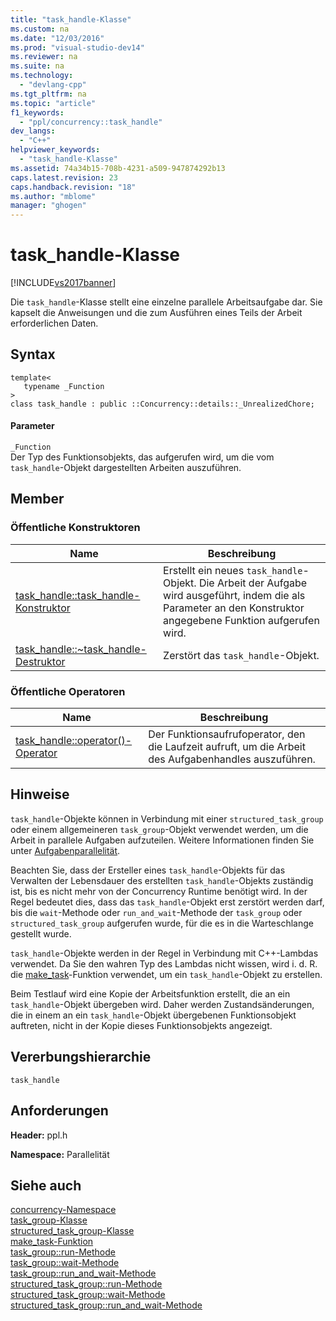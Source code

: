 ```yaml
---
title: "task_handle-Klasse"
ms.custom: na
ms.date: "12/03/2016"
ms.prod: "visual-studio-dev14"
ms.reviewer: na
ms.suite: na
ms.technology: 
  - "devlang-cpp"
ms.tgt_pltfrm: na
ms.topic: "article"
f1_keywords: 
  - "ppl/concurrency::task_handle"
dev_langs: 
  - "C++"
helpviewer_keywords: 
  - "task_handle-Klasse"
ms.assetid: 74a34b15-708b-4231-a509-947874292b13
caps.latest.revision: 23
caps.handback.revision: "18"
ms.author: "mblome"
manager: "ghogen"
---
```

# task_handle-Klasse
[!INCLUDE[vs2017banner](../../../assembler/inline/includes/vs2017banner.md)]

Die `task_handle`\-Klasse stellt eine einzelne parallele Arbeitsaufgabe dar.  Sie kapselt die Anweisungen und die zum Ausführen eines Teils der Arbeit erforderlichen Daten.  
  
## Syntax  
  
```  
template<  
   typename _Function  
>  
class task_handle : public ::Concurrency::details::_UnrealizedChore;  
```  
  
#### Parameter  
 `_Function`  
 Der Typ des Funktionsobjekts, das aufgerufen wird, um die vom `task_handle`\-Objekt dargestellten Arbeiten auszuführen.  
  
## Member  
  
### Öffentliche Konstruktoren  
  
|Name|**Beschreibung**|  
|----------|----------------------|  
|[task\_handle::task\_handle\-Konstruktor](../Topic/task_handle::task_handle%20Constructor.md)|Erstellt ein neues `task_handle`\-Objekt.  Die Arbeit der Aufgabe wird ausgeführt, indem die als Parameter an den Konstruktor angegebene Funktion aufgerufen wird.|  
|[task\_handle::~task\_handle\-Destruktor](../Topic/task_handle::~task_handle%20Destructor.md)|Zerstört das `task_handle`\-Objekt.|  
  
### Öffentliche Operatoren  
  
|Name|**Beschreibung**|  
|----------|----------------------|  
|[task\_handle::operator\(\)\-Operator](../Topic/task_handle::operator\(\)%20Operator.md)|Der Funktionsaufrufoperator, den die Laufzeit aufruft, um die Arbeit des Aufgabenhandles auszuführen.|  
  
## Hinweise  
 `task_handle`\-Objekte können in Verbindung mit einer `structured_task_group` oder einem allgemeineren `task_group`\-Objekt verwendet werden, um die Arbeit in parallele Aufgaben aufzuteilen.  Weitere Informationen finden Sie unter [Aufgabenparallelität](../../../parallel/concrt/task-parallelism-concurrency-runtime.md).  
  
 Beachten Sie, dass der Ersteller eines `task_handle`\-Objekts für das Verwalten der Lebensdauer des erstellten `task_handle`\-Objekts zuständig ist, bis es nicht mehr von der Concurrency Runtime benötigt wird.  In der Regel bedeutet dies, dass das `task_handle`\-Objekt erst zerstört werden darf, bis die `wait`\-Methode oder `run_and_wait`\-Methode der `task_group` oder `structured_task_group` aufgerufen wurde, für die es in die Warteschlange gestellt wurde.  
  
 `task_handle`\-Objekte werden in der Regel in Verbindung mit C\+\+\-Lambdas verwendet.  Da Sie den wahren Typ des Lambdas nicht wissen, wird i. d. R. die [make\_task](../Topic/make_task%20Function.md)\-Funktion verwendet, um ein `task_handle`\-Objekt zu erstellen.  
  
 Beim Testlauf wird eine Kopie der Arbeitsfunktion erstellt, die an ein `task_handle`\-Objekt übergeben wird.  Daher werden Zustandsänderungen, die in einem an ein `task_handle`\-Objekt übergebenen Funktionsobjekt auftreten, nicht in der Kopie dieses Funktionsobjekts angezeigt.  
  
## Vererbungshierarchie  
 `task_handle`  
  
## Anforderungen  
 **Header:** ppl.h  
  
 **Namespace:** Parallelität  
  
## Siehe auch  
 [concurrency\-Namespace](../../../parallel/concrt/reference/concurrency-namespace.md)   
 [task\_group\-Klasse](../Topic/task_group%20Class.md)   
 [structured\_task\_group\-Klasse](../../../parallel/concrt/reference/structured-task-group-class.md)   
 [make\_task\-Funktion](../Topic/make_task%20Function.md)   
 [task\_group::run\-Methode](../Topic/task_group::run%20Method.md)   
 [task\_group::wait\-Methode](../Topic/task_group::wait%20Method.md)   
 [task\_group::run\_and\_wait\-Methode](../Topic/task_group::run_and_wait%20Method.md)   
 [structured\_task\_group::run\-Methode](../Topic/structured_task_group::run%20Method.md)   
 [structured\_task\_group::wait\-Methode](../Topic/structured_task_group::wait%20Method.md)   
 [structured\_task\_group::run\_and\_wait\-Methode](../Topic/structured_task_group::run_and_wait%20Method.md)
